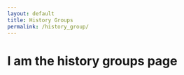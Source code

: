 ```yaml
---
layout: default
title: History Groups
permalink: /history_group/
---
```

# I am the history groups page
